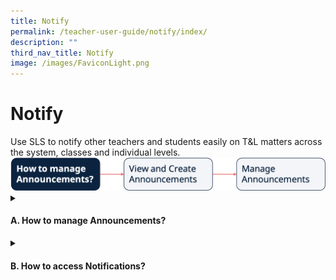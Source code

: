 ```yaml
---
title: Notify
permalink: /teacher-user-guide/notify/index/
description: ""
third_nav_title: Notify
image: /images/FaviconLight.png
---
```

<h1>Notify</h1>
Use SLS to notify other teachers and students easily on T&amp;L matters across the system, classes and individual levels.
<img alt="Flow Notify" src="/images/2Teacher/Flow-Notify.png">
<details>
<summary><h4>A. How to manage Announcements?</h4></summary>
<ul>
<li><a href="/teacher-user-guide/notify/view-and-create-announcements" target="_blank">(A1) View and Create Announcements (Enhanced)</a></li>
<li><a target="_blank" href="/teacher-user-guide/notify/manage-announcements/">(A2) Manage Announcements</a></li>
</ul>																																			
</details>
<details>
<summary><h4>B. How to access Notifications?</h4></summary>
<ul>
<li><a target="_blank" href="/teacher-user-guide/notify/about-notifications/">(B1,i) About Notifications (New)</a></li>
<li><a target="_blank" href="/teacher-user-guide/notify/view-notifications/">(B1,ii) View Notifications (New)</a></li>
</ul>
</details>